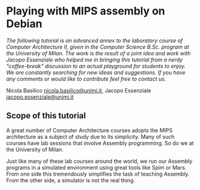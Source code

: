 # Playing with MIPS assembly on Debian

*The following tutorial is an advanced annex to the laboratory course of Computer Architecture II, given in the Computer Science B.Sc. program at the University of Milan. The work is the result of a joint idea and work with Jacopo Essenziale who helped me in bringing this tutorial from a nerdy "coffee-break" discussion to an actual playground for students to enjoy. We are constantly searching for new ideas and suggestions. If you have any comments or would like to contribute feel free to contact us.*

Nicola Basilico nicola.basilico@unimi.it, Jacopo Essenziale jacopo.essenziale@unimi.it 



## Scope of this tutorial

A great number of Computer Architecture courses adopts the MIPS architecture as a subject of study due to its simplicity. Many of such courses have lab sessions that involve Assembly programming. So do we at the University of Milan. 

Just like many of these lab courses around the world, we run our Assembly programs in a simulated environment using great tools like Spim or Mars.  From one side this tremendously simplifies the task of teaching Assembly. From the other side, a simulator is not the real thing.

